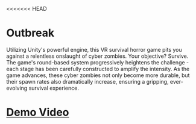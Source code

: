 <<<<<<< HEAD
# Outbreak
<p>
  Utilizing Unity's powerful engine, this VR survival horror game pits you against a relentless onslaught of cyber zombies. Your objective? Survive.
  The game's round-based system progressively heightens the challenge - each stage has been carefully constructed to amplify the intensity.
  As the game advances, these cyber zombies not only become more durable, but their spawn rates also dramatically increase, ensuring a gripping, ever-evolving survival experience.
</p>

<a href="https://youtu.be/I9y_7VJ5-Z8">Demo Video</a>
=======
